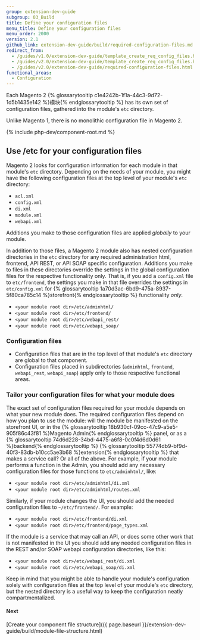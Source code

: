 ```yaml
---
group: extension-dev-guide
subgroup: 03_Build
title: Define your configuration files
menu_title: Define your configuration files
menu_order: 2000
version: 2.1
github_link: extension-dev-guide/build/required-configuration-files.md
redirect_from:
  - /guides/v1.0/extension-dev-guide/template_create_req_config_files.html
  - /guides/v2.0/extension-dev-guide/template_create_req_config_files.html
  - /guides/v2.0/extension-dev-guide/required-configuration-files.html
functional_areas:
  - Configuration
---
```


Each Magento 2 {% glossarytooltip c1e4242b-1f1a-44c3-9d72-1d5b1435e142 %}模块{% endglossarytooltip %} has its own set of configuration files, gathered into the module's `etc` directory.

<div class="bs-callout bs-callout-info" id="info">
	<span class="glyphicon-class">
  	<p>Unlike Magento 1, there is no monolithic configuration file in Magento 2. </p>
  </span>
</div>

{% include php-dev/component-root.md %}


## Use /etc for your configuration files

Magento 2 looks for configuration information for each module in that module's `etc` directory. Depending on the needs of your module, you might have the following configuration files at the top level of your module's `etc` directory:

* `acl.xml`
* `config.xml`
* `di.xml`
* `module.xml`
* `webapi.xml`


<div class="bs-callout bs-callout-info" id="info">
	<span class="glyphicon-class">
  		<p>Additions you make to those configuration files are applied <em>globally</em> to your module.</p>
  </span>
 </div>

In addition to those files, a Magento 2 module also has nested configuration directories in the `etc` directory for any required administration html, frontend, API REST, or API SOAP specific configuration. Additions you make to files in these directories override the settings in the global configuration files for the respective functionality only. That is, if you add a `config.xml` file to `etc/frontend`, the settings you make in that file overrides the settings in `etc/config.xml` for {% glossarytooltip 1a70d3ac-6bd9-475a-8937-5f80ca785c14 %}storefront{% endglossarytooltip %} functionality *only*.


*	`<your module root dir>/etc/adminhtml/`
*	`<your module root dir>/etc/frontend/`
*	`<your module root dir>/etc/webapi_rest/`
*	`<your module root dir>/etc/webapi_soap/`

### Configuration files
*	Configuration files that are in the top level of that module's `etc` directory are global to that component.
*	Configuration files placed in subdirectories (`adminhtml`, `frontend`, `webapi_rest`, `webapi_soap`) apply only to those respective functional areas.



### Tailor your configuration files for what your module does


The exact set of configuration files required for your module depends on what your new module does. The required configuration files depend on how you plan to use the module: will the module be manifested on the storefront UI, or in the {% glossarytooltip 18b930cf-09cc-47c9-a5e5-905f86c43f81 %}Magento Admin{% endglossarytooltip %} panel, or as a {% glossarytooltip 74d6d228-34bd-4475-a6f8-0c0f4d6d0d61 %}backend{% endglossarytooltip %} {% glossarytooltip 55774db9-bf9d-40f3-83db-b10cc5ae3b68 %}extension{% endglossarytooltip %} that makes a service call? Or all of the above. For example, if your module performs a function in the Admin, you should add any necessary configuration files for those functions to `etc/adminhtml/`, like:

*	`<your module root dir>/etc/adminhtml/di.xml`
*	`<your module root dir>/etc/adminhtml/routes.xml`

Similarly, if your module changes the UI, you should add the needed configuration files to `~/etc/frontend/`. For example:

*	`<your module root dir>/etc/frontend/di.xml`
*	`<your module root dir>/etc/frontend/page_types.xml`

If the module is a service that may call an API, or does some other work that is not manifested in the UI you should add any needed configuration files in the REST and/or SOAP webapi configuration directories, like this:

*	`<your module root dir>/etc/webapi_rest/di.xml`
*	`<your module root dir>/etc/webapi_soap/di.xml`

Keep in mind that you might be able to handle your module's configuration solely with configuration files at the top level of your module's `etc` directory, but the nested directory is a useful way to keep the configuration neatly compartmentalized.


#### Next

[Create your component file structure]({{ page.baseurl }}/extension-dev-guide/build/module-file-structure.html)
